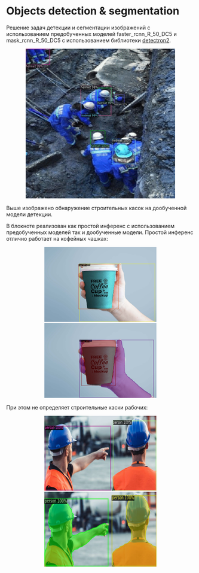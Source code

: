 # Objects detection & segmentation
Решение задач детекции и сегментации изображений с использованием предобученных моделей
faster_rcnn_R_50_DC5 и mask_rcnn_R_50_DC5 с использованием библиотеки [detectron2](https://github.com/facebookresearch/detectron2).

<p align="center">
<img src="images/Hard_hats.gif" alt="bash" width="400" height="400"/>
</p>
Выше изображено обнаружение строительных касок на дообученной модели детекции.

В блокноте реализован как простой инференс с использованием предобученных моделей так и дообученные модели.
Простой инференс отлично работает на кофейных чашках:
<p align="center">
<img src="images/Cup detection.png" alt="bash" width="300" height="200"/>
<img src="images/Cup segmentation.png" alt="bash" width="300" height="200"/>
</p>
При этом не определяет строительные каски рабочих:
<p align="center">
<img src="images/Person detection.png" alt="bash" width="300" height="200"/>
<img src="images/Person segmentation.png" alt="bash" width="300" height="200"/>
</p>


